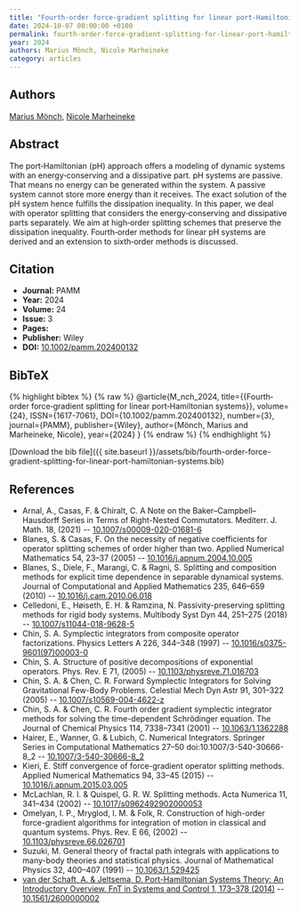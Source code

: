 ```yaml
---
title: "Fourth‐order force‐gradient splitting for linear port‐Hamiltonian systems"
date: 2024-10-07 00:00:00 +0100
permalink: fourth-order-force-gradient-splitting-for-linear-port-hamiltonian-systems
year: 2024
authors: Marius Mönch, Nicole Marheineke
category: articles
---
```

 
## Authors
[Marius Mönch](authors/marius-monch), [Nicole Marheineke](authors/nicole-marheineke)
 
## Abstract
The port‐Hamiltonian (pH) approach offers a modeling of dynamic systems with an energy‐conserving and a dissipative part. pH systems are passive. That means no energy can be generated within the system. A passive system cannot store more energy than it receives. The exact solution of the pH system hence fulfills the dissipation inequality. In this paper, we deal with operator splitting that considers the energy‐conserving and dissipative parts separately. We aim at high‐order splitting schemes that preserve the dissipation inequality. Fourth‐order methods for linear pH systems are derived and an extension to sixth‐order methods is discussed.
 
## Citation
- **Journal:** PAMM
- **Year:** 2024
- **Volume:** 24
- **Issue:** 3
- **Pages:** 
- **Publisher:** Wiley
- **DOI:** [10.1002/pamm.202400132](https://doi.org/10.1002/pamm.202400132)
 
## BibTeX
{% highlight bibtex %}
{% raw %}
@article{M_nch_2024,
  title={{Fourth‐order force‐gradient splitting for linear port‐Hamiltonian systems}},
  volume={24},
  ISSN={1617-7061},
  DOI={10.1002/pamm.202400132},
  number={3},
  journal={PAMM},
  publisher={Wiley},
  author={Mönch, Marius and Marheineke, Nicole},
  year={2024}
}
{% endraw %}
{% endhighlight %}
 
[Download the bib file]({{ site.baseurl }}/assets/bib/fourth-order-force-gradient-splitting-for-linear-port-hamiltonian-systems.bib)
 
## References
- Arnal, A., Casas, F. & Chiralt, C. A Note on the Baker–Campbell–Hausdorff Series in Terms of Right-Nested Commutators. Mediterr. J. Math. 18, (2021) -- [10.1007/s00009-020-01681-6](https://doi.org/10.1007/s00009-020-01681-6)
- Blanes, S. & Casas, F. On the necessity of negative coefficients for operator splitting schemes of order higher than two. Applied Numerical Mathematics 54, 23–37 (2005) -- [10.1016/j.apnum.2004.10.005](https://doi.org/10.1016/j.apnum.2004.10.005)
- Blanes, S., Diele, F., Marangi, C. & Ragni, S. Splitting and composition methods for explicit time dependence in separable dynamical systems. Journal of Computational and Applied Mathematics 235, 646–659 (2010) -- [10.1016/j.cam.2010.06.018](https://doi.org/10.1016/j.cam.2010.06.018)
- Celledoni, E., Høiseth, E. H. & Ramzina, N. Passivity-preserving splitting methods for rigid body systems. Multibody Syst Dyn 44, 251–275 (2018) -- [10.1007/s11044-018-9628-5](https://doi.org/10.1007/s11044-018-9628-5)
- Chin, S. A. Symplectic integrators from composite operator factorizations. Physics Letters A 226, 344–348 (1997) -- [10.1016/s0375-9601(97)00003-0](https://doi.org/10.1016/s0375-9601(97)00003-0)
- Chin, S. A. Structure of positive decompositions of exponential operators. Phys. Rev. E 71, (2005) -- [10.1103/physreve.71.016703](https://doi.org/10.1103/physreve.71.016703)
- Chin, S. A. & Chen, C. R. Forward Symplectic Integrators for Solving Gravitational Few-Body Problems. Celestial Mech Dyn Astr 91, 301–322 (2005) -- [10.1007/s10569-004-4622-z](https://doi.org/10.1007/s10569-004-4622-z)
- Chin, S. A. & Chen, C. R. Fourth order gradient symplectic integrator methods for solving the time-dependent Schrödinger equation. The Journal of Chemical Physics 114, 7338–7341 (2001) -- [10.1063/1.1362288](https://doi.org/10.1063/1.1362288)
- Hairer, E., Wanner, G. & Lubich, C. Numerical Integrators. Springer Series in Computational Mathematics 27–50 doi:10.1007/3-540-30666-8_2 -- [10.1007/3-540-30666-8_2](https://doi.org/10.1007/3-540-30666-8_2)
- Kieri, E. Stiff convergence of force-gradient operator splitting methods. Applied Numerical Mathematics 94, 33–45 (2015) -- [10.1016/j.apnum.2015.03.005](https://doi.org/10.1016/j.apnum.2015.03.005)
- McLachlan, R. I. & Quispel, G. R. W. Splitting methods. Acta Numerica 11, 341–434 (2002) -- [10.1017/s0962492902000053](https://doi.org/10.1017/s0962492902000053)
- Omelyan, I. P., Mryglod, I. M. & Folk, R. Construction of high-order force-gradient algorithms for integration of motion in classical and quantum systems. Phys. Rev. E 66, (2002) -- [10.1103/physreve.66.026701](https://doi.org/10.1103/physreve.66.026701)
- Suzuki, M. General theory of fractal path integrals with applications to many-body theories and statistical physics. Journal of Mathematical Physics 32, 400–407 (1991) -- [10.1063/1.529425](https://doi.org/10.1063/1.529425)
- [van der Schaft, A. & Jeltsema, D. Port-Hamiltonian Systems Theory: An Introductory Overview. FnT in Systems and Control 1, 173–378 (2014)](port-hamiltonian-systems-theory-an-introductory-overview) -- [10.1561/2600000002](https://doi.org/10.1561/2600000002)

